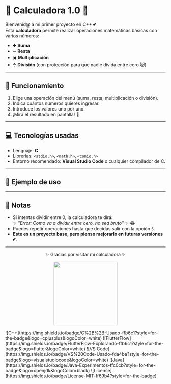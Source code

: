 # 🌸 Calculadora 1.0 🌸  

Bienvenid@ a mi primer proyecto en C++ 💕  
Esta **calculadora** permite realizar operaciones matemáticas básicas con varios números:  

- ➕ **Suma**  
- ➖ **Resta**  
- ✖️ **Multiplicación**  
- ➗ **División** (con protección para que nadie divida entre cero 🐱)  

---

## 🎀 Funcionamiento
1. Elige una operación del menú (suma, resta, multiplicación o división).  
2. Indica cuántos números quieres ingresar.  
3. Introduce los valores uno por uno.  
4. ¡Mira el resultado en pantalla! 🌸  

---

## 💻 Tecnologías usadas
- Lenguaje: **C**  
- Librerías: `<stdio.h>`, `<math.h>`, `<conio.h>`  
- Entorno recomendado: **Visual Studio Code** o cualquier compilador de C.  

---

## 🌈 Ejemplo de uso

---

## 🧸 Notas 
- Si intentas dividir entre 0, la calculadora te dirá:  
  ✨ *"Error: Como va a dividir entre cero, no sea bruto"* ✨ 😂  
- Puedes repetir operaciones hasta que decidas salir con la opción `5`.  
- **Este es un proyecto base, pero pienso mejorarlo en futuras versiones** 💕.  

---

<p align="center">✨ Gracias por visitar mi calculadora ✨</p>
<p align="center">
<img src="https://media.giphy.com/media/MDJ9IbxxvDUQM/giphy.gif" width="200">
</p>
![C++](https://img.shields.io/badge/C%2B%2B-Usado-ffb6c1?style=for-the-badge&logo=cplusplus&logoColor=white)
![FlutterFlow](https://img.shields.io/badge/FlutterFlow-Explorando-ffb6c1?style=for-the-badge&logo=flutter&logoColor=white)
![VS Code](https://img.shields.io/badge/VS%20Code-Usado-fda4ba?style=for-the-badge&logo=visualstudiocode&logoColor=white)
![Java](https://img.shields.io/badge/Java-Experimentos-ffc0cb?style=for-the-badge&logo=openjdk&logoColor=black)
![License](https://img.shields.io/badge/License-MIT-ff69b4?style=for-the-badge)

